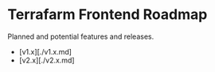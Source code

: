# Terrafarm Frontend Roadmap

Planned and potential features and releases.

- [v1.x][./v1.x.md]
- [v2.x][./v2.x.md]
